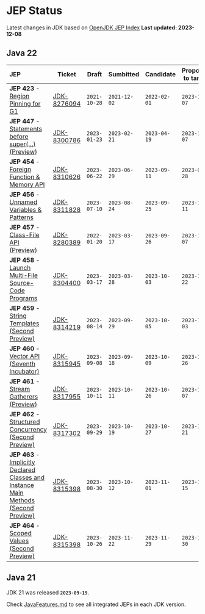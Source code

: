# JEP Status
Latest changes in JDK based on [OpenJDK JEP Index](https://openjdk.org/jeps/0)
**Last updated: 2023-12-08**

## Java 22

| JEP | Ticket | Draft | Sumbitted | Candidate | Proposed to target | Targeted | Integrated | Completed | Closed |
| :-- | --- | --- | --- | --- | --- | --- | --- | --- | --- |
| **JEP 423**	- [Region Pinning for G1](https://openjdk.org/jeps/423) | [JDK-8276094](https://bugs.openjdk.org/browse/JDK-8276094) | `2021-10-28` | `2021-12-02` | `2022-02-01` | `2023-11-07` | `2023-11-28` | `2023-12-06` | | |
| **JEP 447**	- [Statements before super(...) (Preview)](https://openjdk.org/jeps/447) | [JDK-8300786](https://bugs.openjdk.org/browse/JDK-8300786) | `2023-01-23` | `2023-02-21` | `2023-04-19` | `2023-11-07` | `2023-11-22` | `2023-12-05` | `2023-12-05` | |
| **JEP 454**	- [Foreign Function & Memory API](https://openjdk.org/jeps/454) | [JDK-8310626](https://bugs.openjdk.org/browse/JDK-8310626) | `2023-06-22` | `2023-06-29` | `2023-09-11` | `2023-09-28` | `2023-10-12` | `2023-10-12` | `2023-12-06` | |
| **JEP 456**	- [Unnamed Variables & Patterns](https://openjdk.org/jeps/456) | [JDK-8311828](https://bugs.openjdk.org/browse/JDK-8311828) | `2023-07-10` | `2023-08-24` | `2023-09-25` | `2023-10-11` | `2023-10-27` | `2023-11-03` | `2023-12-05` | |
| **JEP 457**	- [Class-File API (Preview)](https://openjdk.org/jeps/457) | [JDK-8280389](https://bugs.openjdk.org/browse/JDK-8280389) | `2022-01-20` | `2023-03-17` | `2023-09-26` | `2023-11-07` | `2023-11-28` | `2023-12-04` | | |
| **JEP 458**	- [Launch Multi-File Source-Code Programs](https://openjdk.org/jeps/458) | [JDK-8304400](https://bugs.openjdk.org/browse/JDK-8304400) | `2023-03-17` | `2023-03-28` | `2023-10-03` | `2023-11-22` | `2023-12-01` | `2023-12-05` | `2023-12-05` | `2023-12-05` |
| **JEP 459**	- [String Templates (Second Preview)](https://openjdk.org/jeps/459) | [JDK-8314219](https://bugs.openjdk.org/browse/JDK-8314219) | `2023-08-14` | `2023-09-29` | `2023-10-05` | `2023-11-03` | `2023-11-16` | `2023-11-17` | `2023-12-05` | |
| **JEP 460**	- [Vector API (Seventh Incubator)](https://openjdk.org/jeps/460) | [JDK-8315945](https://bugs.openjdk.org/browse/JDK-8315945) | `2023-09-08` | `2023-09-18` | `2023-10-09` | `2023-10-26` | `2023-11-06` | `2023-11-07` | `2023-11-07` | `2023-11-07` |
| **JEP 461**	- [Stream Gatherers (Preview)](https://openjdk.org/jeps/461) | [JDK-8317955](https://bugs.openjdk.org/browse/JDK-8317955) | `2023-10-11` | `2023-10-11` | `2023-10-26` | `2023-11-07` | `2023-11-29` | `2023-12-01` | `2023-12-07` | |
| **JEP 462**	- [Structured Concurrency (Second Preview)](https://openjdk.org/jeps/462) | [JDK-8317302](https://bugs.openjdk.org/browse/JDK-8317302) | `2023-09-29` | `2023-10-19` | `2023-10-27` | `2023-11-21` | `2023-12-01` | `2023-12-01` | | |
| **JEP 463**	- [Implicitly Declared Classes and Instance Main Methods (Second Preview)](https://openjdk.org/jeps/463) | [JDK-8315398](https://bugs.openjdk.org/browse/JDK-8315398) | `2023-08-30` | `2023-10-12` | `2023-11-01` | `2023-11-15` | `2023-11-28` | `2023-11-30` | `2023-12-05` | |
| **JEP 464**	- [Scoped Values (Second Preview)](https://openjdk.org/jeps/464) | [JDK-8315398](https://bugs.openjdk.org/browse/JDK-8315398) | `2023-10-26` | `2023-11-22` | `2023-11-29` | `2023-11-30` | `2023-12-07` | | | |

## Java 21

JDK 21 was released **`2023-09-19`**. 

Check [JavaFeatures.md](JavaFeatures.md) to see all integrated JEPs in each JDK version.
